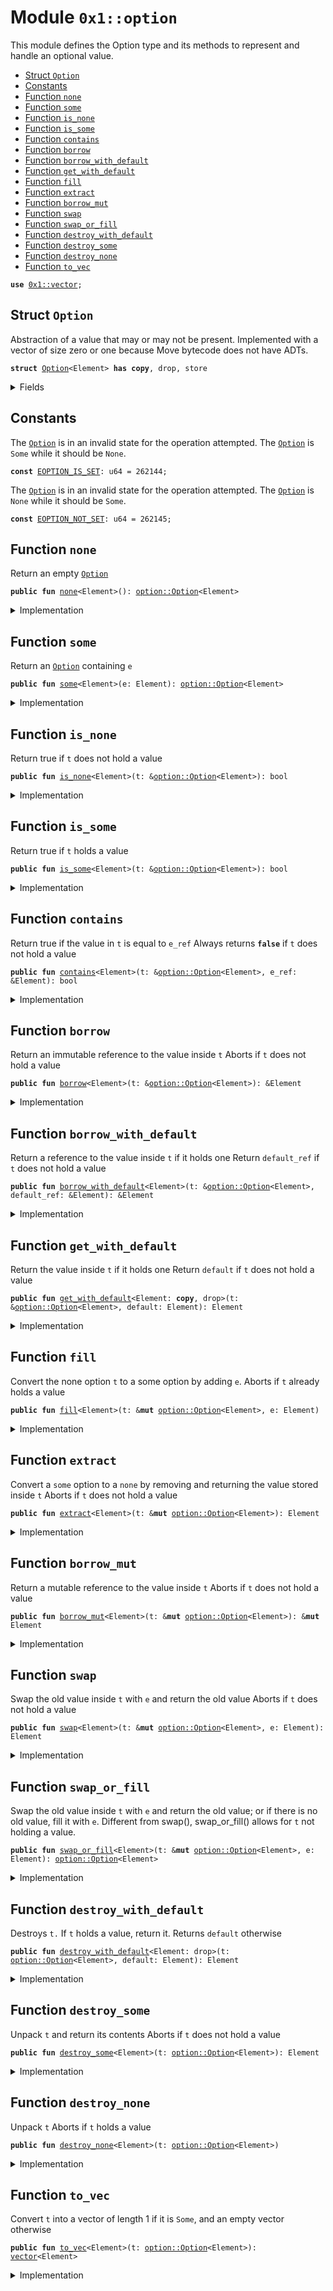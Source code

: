 
<a name="0x1_option"></a>

# Module `0x1::option`

This module defines the Option type and its methods to represent and handle an optional value.


-  [Struct `Option`](#0x1_option_Option)
-  [Constants](#@Constants_0)
-  [Function `none`](#0x1_option_none)
-  [Function `some`](#0x1_option_some)
-  [Function `is_none`](#0x1_option_is_none)
-  [Function `is_some`](#0x1_option_is_some)
-  [Function `contains`](#0x1_option_contains)
-  [Function `borrow`](#0x1_option_borrow)
-  [Function `borrow_with_default`](#0x1_option_borrow_with_default)
-  [Function `get_with_default`](#0x1_option_get_with_default)
-  [Function `fill`](#0x1_option_fill)
-  [Function `extract`](#0x1_option_extract)
-  [Function `borrow_mut`](#0x1_option_borrow_mut)
-  [Function `swap`](#0x1_option_swap)
-  [Function `swap_or_fill`](#0x1_option_swap_or_fill)
-  [Function `destroy_with_default`](#0x1_option_destroy_with_default)
-  [Function `destroy_some`](#0x1_option_destroy_some)
-  [Function `destroy_none`](#0x1_option_destroy_none)
-  [Function `to_vec`](#0x1_option_to_vec)


<pre><code><b>use</b> <a href="../../dependencies/move-stdlib/vector.md#0x1_vector">0x1::vector</a>;
</code></pre>



<a name="0x1_option_Option"></a>

## Struct `Option`

Abstraction of a value that may or may not be present. Implemented with a vector of size
zero or one because Move bytecode does not have ADTs.


<pre><code><b>struct</b> <a href="../../dependencies/move-stdlib/option.md#0x1_option_Option">Option</a>&lt;Element&gt; <b>has</b> <b>copy</b>, drop, store
</code></pre>



<details>
<summary>Fields</summary>


<dl>
<dt>
<code>vec: <a href="../../dependencies/move-stdlib/vector.md#0x1_vector">vector</a>&lt;Element&gt;</code>
</dt>
<dd>

</dd>
</dl>


</details>

<a name="@Constants_0"></a>

## Constants


<a name="0x1_option_EOPTION_IS_SET"></a>

The <code><a href="../../dependencies/move-stdlib/option.md#0x1_option_Option">Option</a></code> is in an invalid state for the operation attempted.
The <code><a href="../../dependencies/move-stdlib/option.md#0x1_option_Option">Option</a></code> is <code>Some</code> while it should be <code>None</code>.


<pre><code><b>const</b> <a href="../../dependencies/move-stdlib/option.md#0x1_option_EOPTION_IS_SET">EOPTION_IS_SET</a>: u64 = 262144;
</code></pre>



<a name="0x1_option_EOPTION_NOT_SET"></a>

The <code><a href="../../dependencies/move-stdlib/option.md#0x1_option_Option">Option</a></code> is in an invalid state for the operation attempted.
The <code><a href="../../dependencies/move-stdlib/option.md#0x1_option_Option">Option</a></code> is <code>None</code> while it should be <code>Some</code>.


<pre><code><b>const</b> <a href="../../dependencies/move-stdlib/option.md#0x1_option_EOPTION_NOT_SET">EOPTION_NOT_SET</a>: u64 = 262145;
</code></pre>



<a name="0x1_option_none"></a>

## Function `none`

Return an empty <code><a href="../../dependencies/move-stdlib/option.md#0x1_option_Option">Option</a></code>


<pre><code><b>public</b> <b>fun</b> <a href="../../dependencies/move-stdlib/option.md#0x1_option_none">none</a>&lt;Element&gt;(): <a href="../../dependencies/move-stdlib/option.md#0x1_option_Option">option::Option</a>&lt;Element&gt;
</code></pre>



<details>
<summary>Implementation</summary>


<pre><code><b>public</b> <b>fun</b> <a href="../../dependencies/move-stdlib/option.md#0x1_option_none">none</a>&lt;Element&gt;(): <a href="../../dependencies/move-stdlib/option.md#0x1_option_Option">Option</a>&lt;Element&gt; {
    <a href="../../dependencies/move-stdlib/option.md#0x1_option_Option">Option</a> { vec: <a href="../../dependencies/move-stdlib/vector.md#0x1_vector_empty">vector::empty</a>() }
}
</code></pre>



</details>

<a name="0x1_option_some"></a>

## Function `some`

Return an <code><a href="../../dependencies/move-stdlib/option.md#0x1_option_Option">Option</a></code> containing <code>e</code>


<pre><code><b>public</b> <b>fun</b> <a href="../../dependencies/move-stdlib/option.md#0x1_option_some">some</a>&lt;Element&gt;(e: Element): <a href="../../dependencies/move-stdlib/option.md#0x1_option_Option">option::Option</a>&lt;Element&gt;
</code></pre>



<details>
<summary>Implementation</summary>


<pre><code><b>public</b> <b>fun</b> <a href="../../dependencies/move-stdlib/option.md#0x1_option_some">some</a>&lt;Element&gt;(e: Element): <a href="../../dependencies/move-stdlib/option.md#0x1_option_Option">Option</a>&lt;Element&gt; {
    <a href="../../dependencies/move-stdlib/option.md#0x1_option_Option">Option</a> { vec: <a href="../../dependencies/move-stdlib/vector.md#0x1_vector_singleton">vector::singleton</a>(e) }
}
</code></pre>



</details>

<a name="0x1_option_is_none"></a>

## Function `is_none`

Return true if <code>t</code> does not hold a value


<pre><code><b>public</b> <b>fun</b> <a href="../../dependencies/move-stdlib/option.md#0x1_option_is_none">is_none</a>&lt;Element&gt;(t: &<a href="../../dependencies/move-stdlib/option.md#0x1_option_Option">option::Option</a>&lt;Element&gt;): bool
</code></pre>



<details>
<summary>Implementation</summary>


<pre><code><b>public</b> <b>fun</b> <a href="../../dependencies/move-stdlib/option.md#0x1_option_is_none">is_none</a>&lt;Element&gt;(t: &<a href="../../dependencies/move-stdlib/option.md#0x1_option_Option">Option</a>&lt;Element&gt;): bool {
    <a href="../../dependencies/move-stdlib/vector.md#0x1_vector_is_empty">vector::is_empty</a>(&t.vec)
}
</code></pre>



</details>

<a name="0x1_option_is_some"></a>

## Function `is_some`

Return true if <code>t</code> holds a value


<pre><code><b>public</b> <b>fun</b> <a href="../../dependencies/move-stdlib/option.md#0x1_option_is_some">is_some</a>&lt;Element&gt;(t: &<a href="../../dependencies/move-stdlib/option.md#0x1_option_Option">option::Option</a>&lt;Element&gt;): bool
</code></pre>



<details>
<summary>Implementation</summary>


<pre><code><b>public</b> <b>fun</b> <a href="../../dependencies/move-stdlib/option.md#0x1_option_is_some">is_some</a>&lt;Element&gt;(t: &<a href="../../dependencies/move-stdlib/option.md#0x1_option_Option">Option</a>&lt;Element&gt;): bool {
    !<a href="../../dependencies/move-stdlib/vector.md#0x1_vector_is_empty">vector::is_empty</a>(&t.vec)
}
</code></pre>



</details>

<a name="0x1_option_contains"></a>

## Function `contains`

Return true if the value in <code>t</code> is equal to <code>e_ref</code>
Always returns <code><b>false</b></code> if <code>t</code> does not hold a value


<pre><code><b>public</b> <b>fun</b> <a href="../../dependencies/move-stdlib/option.md#0x1_option_contains">contains</a>&lt;Element&gt;(t: &<a href="../../dependencies/move-stdlib/option.md#0x1_option_Option">option::Option</a>&lt;Element&gt;, e_ref: &Element): bool
</code></pre>



<details>
<summary>Implementation</summary>


<pre><code><b>public</b> <b>fun</b> <a href="../../dependencies/move-stdlib/option.md#0x1_option_contains">contains</a>&lt;Element&gt;(t: &<a href="../../dependencies/move-stdlib/option.md#0x1_option_Option">Option</a>&lt;Element&gt;, e_ref: &Element): bool {
    <a href="../../dependencies/move-stdlib/vector.md#0x1_vector_contains">vector::contains</a>(&t.vec, e_ref)
}
</code></pre>



</details>

<a name="0x1_option_borrow"></a>

## Function `borrow`

Return an immutable reference to the value inside <code>t</code>
Aborts if <code>t</code> does not hold a value


<pre><code><b>public</b> <b>fun</b> <a href="../../borrow.md#0x2_borrow">borrow</a>&lt;Element&gt;(t: &<a href="../../dependencies/move-stdlib/option.md#0x1_option_Option">option::Option</a>&lt;Element&gt;): &Element
</code></pre>



<details>
<summary>Implementation</summary>


<pre><code><b>public</b> <b>fun</b> <a href="../../borrow.md#0x2_borrow">borrow</a>&lt;Element&gt;(t: &<a href="../../dependencies/move-stdlib/option.md#0x1_option_Option">Option</a>&lt;Element&gt;): &Element {
    <b>assert</b>!(<a href="../../dependencies/move-stdlib/option.md#0x1_option_is_some">is_some</a>(t), <a href="../../dependencies/move-stdlib/option.md#0x1_option_EOPTION_NOT_SET">EOPTION_NOT_SET</a>);
    <a href="../../dependencies/move-stdlib/vector.md#0x1_vector_borrow">vector::borrow</a>(&t.vec, 0)
}
</code></pre>



</details>

<a name="0x1_option_borrow_with_default"></a>

## Function `borrow_with_default`

Return a reference to the value inside <code>t</code> if it holds one
Return <code>default_ref</code> if <code>t</code> does not hold a value


<pre><code><b>public</b> <b>fun</b> <a href="../../dependencies/move-stdlib/option.md#0x1_option_borrow_with_default">borrow_with_default</a>&lt;Element&gt;(t: &<a href="../../dependencies/move-stdlib/option.md#0x1_option_Option">option::Option</a>&lt;Element&gt;, default_ref: &Element): &Element
</code></pre>



<details>
<summary>Implementation</summary>


<pre><code><b>public</b> <b>fun</b> <a href="../../dependencies/move-stdlib/option.md#0x1_option_borrow_with_default">borrow_with_default</a>&lt;Element&gt;(t: &<a href="../../dependencies/move-stdlib/option.md#0x1_option_Option">Option</a>&lt;Element&gt;, default_ref: &Element): &Element {
    <b>let</b> vec_ref = &t.vec;
    <b>if</b> (<a href="../../dependencies/move-stdlib/vector.md#0x1_vector_is_empty">vector::is_empty</a>(vec_ref)) default_ref
    <b>else</b> <a href="../../dependencies/move-stdlib/vector.md#0x1_vector_borrow">vector::borrow</a>(vec_ref, 0)
}
</code></pre>



</details>

<a name="0x1_option_get_with_default"></a>

## Function `get_with_default`

Return the value inside <code>t</code> if it holds one
Return <code>default</code> if <code>t</code> does not hold a value


<pre><code><b>public</b> <b>fun</b> <a href="../../dependencies/move-stdlib/option.md#0x1_option_get_with_default">get_with_default</a>&lt;Element: <b>copy</b>, drop&gt;(t: &<a href="../../dependencies/move-stdlib/option.md#0x1_option_Option">option::Option</a>&lt;Element&gt;, default: Element): Element
</code></pre>



<details>
<summary>Implementation</summary>


<pre><code><b>public</b> <b>fun</b> <a href="../../dependencies/move-stdlib/option.md#0x1_option_get_with_default">get_with_default</a>&lt;Element: <b>copy</b> + drop&gt;(
    t: &<a href="../../dependencies/move-stdlib/option.md#0x1_option_Option">Option</a>&lt;Element&gt;,
    default: Element,
): Element {
    <b>let</b> vec_ref = &t.vec;
    <b>if</b> (<a href="../../dependencies/move-stdlib/vector.md#0x1_vector_is_empty">vector::is_empty</a>(vec_ref)) default
    <b>else</b> *<a href="../../dependencies/move-stdlib/vector.md#0x1_vector_borrow">vector::borrow</a>(vec_ref, 0)
}
</code></pre>



</details>

<a name="0x1_option_fill"></a>

## Function `fill`

Convert the none option <code>t</code> to a some option by adding <code>e</code>.
Aborts if <code>t</code> already holds a value


<pre><code><b>public</b> <b>fun</b> <a href="../../dependencies/move-stdlib/option.md#0x1_option_fill">fill</a>&lt;Element&gt;(t: &<b>mut</b> <a href="../../dependencies/move-stdlib/option.md#0x1_option_Option">option::Option</a>&lt;Element&gt;, e: Element)
</code></pre>



<details>
<summary>Implementation</summary>


<pre><code><b>public</b> <b>fun</b> <a href="../../dependencies/move-stdlib/option.md#0x1_option_fill">fill</a>&lt;Element&gt;(t: &<b>mut</b> <a href="../../dependencies/move-stdlib/option.md#0x1_option_Option">Option</a>&lt;Element&gt;, e: Element) {
    <b>let</b> vec_ref = &<b>mut</b> t.vec;
    <b>if</b> (<a href="../../dependencies/move-stdlib/vector.md#0x1_vector_is_empty">vector::is_empty</a>(vec_ref)) <a href="../../dependencies/move-stdlib/vector.md#0x1_vector_push_back">vector::push_back</a>(vec_ref, e)
    <b>else</b> <b>abort</b> <a href="../../dependencies/move-stdlib/option.md#0x1_option_EOPTION_IS_SET">EOPTION_IS_SET</a>
}
</code></pre>



</details>

<a name="0x1_option_extract"></a>

## Function `extract`

Convert a <code>some</code> option to a <code>none</code> by removing and returning the value stored inside <code>t</code>
Aborts if <code>t</code> does not hold a value


<pre><code><b>public</b> <b>fun</b> <a href="../../dependencies/move-stdlib/option.md#0x1_option_extract">extract</a>&lt;Element&gt;(t: &<b>mut</b> <a href="../../dependencies/move-stdlib/option.md#0x1_option_Option">option::Option</a>&lt;Element&gt;): Element
</code></pre>



<details>
<summary>Implementation</summary>


<pre><code><b>public</b> <b>fun</b> <a href="../../dependencies/move-stdlib/option.md#0x1_option_extract">extract</a>&lt;Element&gt;(t: &<b>mut</b> <a href="../../dependencies/move-stdlib/option.md#0x1_option_Option">Option</a>&lt;Element&gt;): Element {
    <b>assert</b>!(<a href="../../dependencies/move-stdlib/option.md#0x1_option_is_some">is_some</a>(t), <a href="../../dependencies/move-stdlib/option.md#0x1_option_EOPTION_NOT_SET">EOPTION_NOT_SET</a>);
    <a href="../../dependencies/move-stdlib/vector.md#0x1_vector_pop_back">vector::pop_back</a>(&<b>mut</b> t.vec)
}
</code></pre>



</details>

<a name="0x1_option_borrow_mut"></a>

## Function `borrow_mut`

Return a mutable reference to the value inside <code>t</code>
Aborts if <code>t</code> does not hold a value


<pre><code><b>public</b> <b>fun</b> <a href="../../dependencies/move-stdlib/option.md#0x1_option_borrow_mut">borrow_mut</a>&lt;Element&gt;(t: &<b>mut</b> <a href="../../dependencies/move-stdlib/option.md#0x1_option_Option">option::Option</a>&lt;Element&gt;): &<b>mut</b> Element
</code></pre>



<details>
<summary>Implementation</summary>


<pre><code><b>public</b> <b>fun</b> <a href="../../dependencies/move-stdlib/option.md#0x1_option_borrow_mut">borrow_mut</a>&lt;Element&gt;(t: &<b>mut</b> <a href="../../dependencies/move-stdlib/option.md#0x1_option_Option">Option</a>&lt;Element&gt;): &<b>mut</b> Element {
    <b>assert</b>!(<a href="../../dependencies/move-stdlib/option.md#0x1_option_is_some">is_some</a>(t), <a href="../../dependencies/move-stdlib/option.md#0x1_option_EOPTION_NOT_SET">EOPTION_NOT_SET</a>);
    <a href="../../dependencies/move-stdlib/vector.md#0x1_vector_borrow_mut">vector::borrow_mut</a>(&<b>mut</b> t.vec, 0)
}
</code></pre>



</details>

<a name="0x1_option_swap"></a>

## Function `swap`

Swap the old value inside <code>t</code> with <code>e</code> and return the old value
Aborts if <code>t</code> does not hold a value


<pre><code><b>public</b> <b>fun</b> <a href="../../dependencies/move-stdlib/option.md#0x1_option_swap">swap</a>&lt;Element&gt;(t: &<b>mut</b> <a href="../../dependencies/move-stdlib/option.md#0x1_option_Option">option::Option</a>&lt;Element&gt;, e: Element): Element
</code></pre>



<details>
<summary>Implementation</summary>


<pre><code><b>public</b> <b>fun</b> <a href="../../dependencies/move-stdlib/option.md#0x1_option_swap">swap</a>&lt;Element&gt;(t: &<b>mut</b> <a href="../../dependencies/move-stdlib/option.md#0x1_option_Option">Option</a>&lt;Element&gt;, e: Element): Element {
    <b>assert</b>!(<a href="../../dependencies/move-stdlib/option.md#0x1_option_is_some">is_some</a>(t), <a href="../../dependencies/move-stdlib/option.md#0x1_option_EOPTION_NOT_SET">EOPTION_NOT_SET</a>);
    <b>let</b> vec_ref = &<b>mut</b> t.vec;
    <b>let</b> old_value = <a href="../../dependencies/move-stdlib/vector.md#0x1_vector_pop_back">vector::pop_back</a>(vec_ref);
    <a href="../../dependencies/move-stdlib/vector.md#0x1_vector_push_back">vector::push_back</a>(vec_ref, e);
    old_value
}
</code></pre>



</details>

<a name="0x1_option_swap_or_fill"></a>

## Function `swap_or_fill`

Swap the old value inside <code>t</code> with <code>e</code> and return the old value;
or if there is no old value, fill it with <code>e</code>.
Different from swap(), swap_or_fill() allows for <code>t</code> not holding a value.


<pre><code><b>public</b> <b>fun</b> <a href="../../dependencies/move-stdlib/option.md#0x1_option_swap_or_fill">swap_or_fill</a>&lt;Element&gt;(t: &<b>mut</b> <a href="../../dependencies/move-stdlib/option.md#0x1_option_Option">option::Option</a>&lt;Element&gt;, e: Element): <a href="../../dependencies/move-stdlib/option.md#0x1_option_Option">option::Option</a>&lt;Element&gt;
</code></pre>



<details>
<summary>Implementation</summary>


<pre><code><b>public</b> <b>fun</b> <a href="../../dependencies/move-stdlib/option.md#0x1_option_swap_or_fill">swap_or_fill</a>&lt;Element&gt;(t: &<b>mut</b> <a href="../../dependencies/move-stdlib/option.md#0x1_option_Option">Option</a>&lt;Element&gt;, e: Element): <a href="../../dependencies/move-stdlib/option.md#0x1_option_Option">Option</a>&lt;Element&gt; {
    <b>let</b> vec_ref = &<b>mut</b> t.vec;
    <b>let</b> old_value = <b>if</b> (<a href="../../dependencies/move-stdlib/vector.md#0x1_vector_is_empty">vector::is_empty</a>(vec_ref)) <a href="../../dependencies/move-stdlib/option.md#0x1_option_none">none</a>()
        <b>else</b> <a href="../../dependencies/move-stdlib/option.md#0x1_option_some">some</a>(<a href="../../dependencies/move-stdlib/vector.md#0x1_vector_pop_back">vector::pop_back</a>(vec_ref));
    <a href="../../dependencies/move-stdlib/vector.md#0x1_vector_push_back">vector::push_back</a>(vec_ref, e);
    old_value
}
</code></pre>



</details>

<a name="0x1_option_destroy_with_default"></a>

## Function `destroy_with_default`

Destroys <code>t.</code> If <code>t</code> holds a value, return it. Returns <code>default</code> otherwise


<pre><code><b>public</b> <b>fun</b> <a href="../../dependencies/move-stdlib/option.md#0x1_option_destroy_with_default">destroy_with_default</a>&lt;Element: drop&gt;(t: <a href="../../dependencies/move-stdlib/option.md#0x1_option_Option">option::Option</a>&lt;Element&gt;, default: Element): Element
</code></pre>



<details>
<summary>Implementation</summary>


<pre><code><b>public</b> <b>fun</b> <a href="../../dependencies/move-stdlib/option.md#0x1_option_destroy_with_default">destroy_with_default</a>&lt;Element: drop&gt;(t: <a href="../../dependencies/move-stdlib/option.md#0x1_option_Option">Option</a>&lt;Element&gt;, default: Element): Element {
    <b>let</b> <a href="../../dependencies/move-stdlib/option.md#0x1_option_Option">Option</a> { vec } = t;
    <b>if</b> (<a href="../../dependencies/move-stdlib/vector.md#0x1_vector_is_empty">vector::is_empty</a>(&vec)) default
    <b>else</b> <a href="../../dependencies/move-stdlib/vector.md#0x1_vector_pop_back">vector::pop_back</a>(&<b>mut</b> vec)
}
</code></pre>



</details>

<a name="0x1_option_destroy_some"></a>

## Function `destroy_some`

Unpack <code>t</code> and return its contents
Aborts if <code>t</code> does not hold a value


<pre><code><b>public</b> <b>fun</b> <a href="../../dependencies/move-stdlib/option.md#0x1_option_destroy_some">destroy_some</a>&lt;Element&gt;(t: <a href="../../dependencies/move-stdlib/option.md#0x1_option_Option">option::Option</a>&lt;Element&gt;): Element
</code></pre>



<details>
<summary>Implementation</summary>


<pre><code><b>public</b> <b>fun</b> <a href="../../dependencies/move-stdlib/option.md#0x1_option_destroy_some">destroy_some</a>&lt;Element&gt;(t: <a href="../../dependencies/move-stdlib/option.md#0x1_option_Option">Option</a>&lt;Element&gt;): Element {
    <b>assert</b>!(<a href="../../dependencies/move-stdlib/option.md#0x1_option_is_some">is_some</a>(&t), <a href="../../dependencies/move-stdlib/option.md#0x1_option_EOPTION_NOT_SET">EOPTION_NOT_SET</a>);
    <b>let</b> <a href="../../dependencies/move-stdlib/option.md#0x1_option_Option">Option</a> { vec } = t;
    <b>let</b> elem = <a href="../../dependencies/move-stdlib/vector.md#0x1_vector_pop_back">vector::pop_back</a>(&<b>mut</b> vec);
    <a href="../../dependencies/move-stdlib/vector.md#0x1_vector_destroy_empty">vector::destroy_empty</a>(vec);
    elem
}
</code></pre>



</details>

<a name="0x1_option_destroy_none"></a>

## Function `destroy_none`

Unpack <code>t</code>
Aborts if <code>t</code> holds a value


<pre><code><b>public</b> <b>fun</b> <a href="../../dependencies/move-stdlib/option.md#0x1_option_destroy_none">destroy_none</a>&lt;Element&gt;(t: <a href="../../dependencies/move-stdlib/option.md#0x1_option_Option">option::Option</a>&lt;Element&gt;)
</code></pre>



<details>
<summary>Implementation</summary>


<pre><code><b>public</b> <b>fun</b> <a href="../../dependencies/move-stdlib/option.md#0x1_option_destroy_none">destroy_none</a>&lt;Element&gt;(t: <a href="../../dependencies/move-stdlib/option.md#0x1_option_Option">Option</a>&lt;Element&gt;) {
    <b>assert</b>!(<a href="../../dependencies/move-stdlib/option.md#0x1_option_is_none">is_none</a>(&t), <a href="../../dependencies/move-stdlib/option.md#0x1_option_EOPTION_IS_SET">EOPTION_IS_SET</a>);
    <b>let</b> <a href="../../dependencies/move-stdlib/option.md#0x1_option_Option">Option</a> { vec } = t;
    <a href="../../dependencies/move-stdlib/vector.md#0x1_vector_destroy_empty">vector::destroy_empty</a>(vec)
}
</code></pre>



</details>

<a name="0x1_option_to_vec"></a>

## Function `to_vec`

Convert <code>t</code> into a vector of length 1 if it is <code>Some</code>,
and an empty vector otherwise


<pre><code><b>public</b> <b>fun</b> <a href="../../dependencies/move-stdlib/option.md#0x1_option_to_vec">to_vec</a>&lt;Element&gt;(t: <a href="../../dependencies/move-stdlib/option.md#0x1_option_Option">option::Option</a>&lt;Element&gt;): <a href="../../dependencies/move-stdlib/vector.md#0x1_vector">vector</a>&lt;Element&gt;
</code></pre>



<details>
<summary>Implementation</summary>


<pre><code><b>public</b> <b>fun</b> <a href="../../dependencies/move-stdlib/option.md#0x1_option_to_vec">to_vec</a>&lt;Element&gt;(t: <a href="../../dependencies/move-stdlib/option.md#0x1_option_Option">Option</a>&lt;Element&gt;): <a href="../../dependencies/move-stdlib/vector.md#0x1_vector">vector</a>&lt;Element&gt; {
    <b>let</b> <a href="../../dependencies/move-stdlib/option.md#0x1_option_Option">Option</a> { vec } = t;
    vec
}
</code></pre>



</details>
